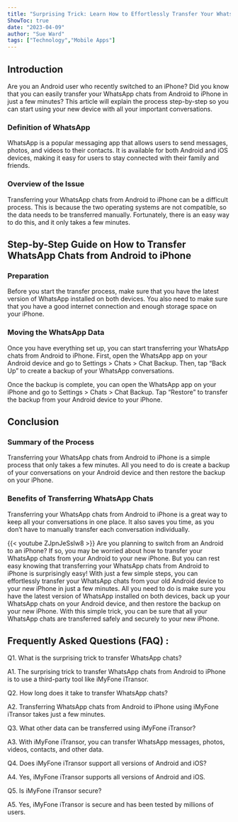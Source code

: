 ```yaml
---
title: "Surprising Trick: Learn How to Effortlessly Transfer Your WhatsApp Chats from Android to iPhone in Just a Few Minutes!"
ShowToc: true 
date: "2023-04-09"
author: "Sue Ward" 
tags: ["Technology","Mobile Apps"]
---
```

## Introduction

Are you an Android user who recently switched to an iPhone? Did you know that you can easily transfer your WhatsApp chats from Android to iPhone in just a few minutes? This article will explain the process step-by-step so you can start using your new device with all your important conversations. 

### Definition of WhatsApp

WhatsApp is a popular messaging app that allows users to send messages, photos, and videos to their contacts. It is available for both Android and iOS devices, making it easy for users to stay connected with their family and friends.

### Overview of the Issue

Transferring your WhatsApp chats from Android to iPhone can be a difficult process. This is because the two operating systems are not compatible, so the data needs to be transferred manually. Fortunately, there is an easy way to do this, and it only takes a few minutes.

## Step-by-Step Guide on How to Transfer WhatsApp Chats from Android to iPhone

### Preparation

Before you start the transfer process, make sure that you have the latest version of WhatsApp installed on both devices. You also need to make sure that you have a good internet connection and enough storage space on your iPhone.

### Moving the WhatsApp Data

Once you have everything set up, you can start transferring your WhatsApp chats from Android to iPhone. First, open the WhatsApp app on your Android device and go to Settings > Chats > Chat Backup. Then, tap “Back Up” to create a backup of your WhatsApp conversations.

Once the backup is complete, you can open the WhatsApp app on your iPhone and go to Settings > Chats > Chat Backup. Tap “Restore” to transfer the backup from your Android device to your iPhone.

## Conclusion

### Summary of the Process

Transferring your WhatsApp chats from Android to iPhone is a simple process that only takes a few minutes. All you need to do is create a backup of your conversations on your Android device and then restore the backup on your iPhone.

### Benefits of Transferring WhatsApp Chats

Transferring your WhatsApp chats from Android to iPhone is a great way to keep all your conversations in one place. It also saves you time, as you don’t have to manually transfer each conversation individually.

{{< youtube ZJpnJeSslw8 >}} 
Are you planning to switch from an Android to an iPhone? If so, you may be worried about how to transfer your WhatsApp chats from your Android to your new iPhone. But you can rest easy knowing that transferring your WhatsApp chats from Android to iPhone is surprisingly easy! With just a few simple steps, you can effortlessly transfer your WhatsApp chats from your old Android device to your new iPhone in just a few minutes. All you need to do is make sure you have the latest version of WhatsApp installed on both devices, back up your WhatsApp chats on your Android device, and then restore the backup on your new iPhone. With this simple trick, you can be sure that all your WhatsApp chats are transferred safely and securely to your new iPhone.

## Frequently Asked Questions (FAQ) :
Q1. What is the surprising trick to transfer WhatsApp chats?

A1. The surprising trick to transfer WhatsApp chats from Android to iPhone is to use a third-party tool like iMyFone iTransor.

Q2. How long does it take to transfer WhatsApp chats?

A2. Transferring WhatsApp chats from Android to iPhone using iMyFone iTransor takes just a few minutes.

Q3. What other data can be transferred using iMyFone iTransor?

A3. With iMyFone iTransor, you can transfer WhatsApp messages, photos, videos, contacts, and other data.

Q4. Does iMyFone iTransor support all versions of Android and iOS?

A4. Yes, iMyFone iTransor supports all versions of Android and iOS.

Q5. Is iMyFone iTransor secure?

A5. Yes, iMyFone iTransor is secure and has been tested by millions of users.


